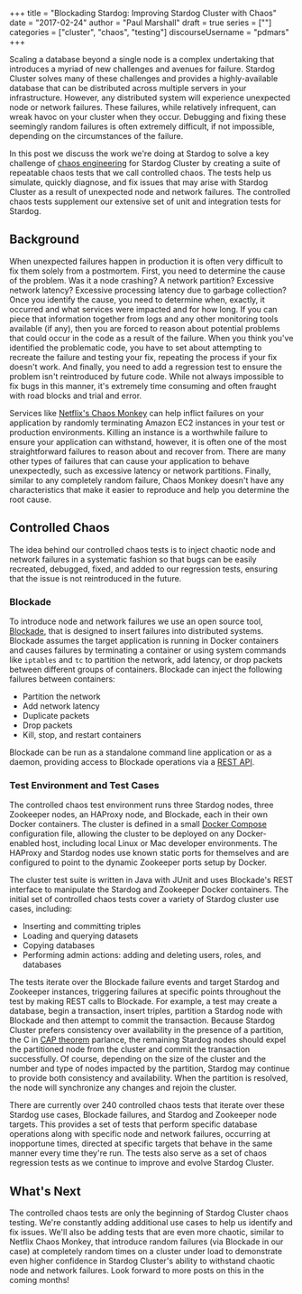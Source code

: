 +++
title = "Blockading Stardog: Improving Stardog Cluster with Chaos"
date = "2017-02-24"
author = "Paul Marshall"
draft = true
series = [""]
categories = ["cluster", "chaos", "testing"]
discourseUsername = "pdmars"
+++

Scaling a database beyond a single node is a complex undertaking that introduces
a myriad of new challenges and avenues for failure. Stardog Cluster
solves many of these challenges and provides a highly-available
database that can be distributed across multiple servers in your infrastructure.
However, any distributed system will experience unexpected node or network
failures. These failures, while relatively infrequent, can wreak havoc on your
cluster when they occur. Debugging and fixing these seemingly random
failures is often extremely difficult, if not impossible, depending on the
circumstances of the failure.

In this post we discuss the work we're doing at Stardog to solve a key challenge of
[chaos engineering](http://techblog.netflix.com/2014/09/introducing-chaos-engineering.html)
for Stardog Cluster by creating a suite of repeatable chaos tests that we call
controlled chaos. The tests help us simulate, quickly diagnose, and fix issues
that may arise with Stardog Cluster as a result of unexpected node and network
failures. The controlled chaos tests supplement our extensive set of unit and
integration tests for Stardog.

## Background

When unexpected failures happen in production it is often very difficult to fix
them solely from a postmortem. First, you need to determine the cause of the
problem. Was it a node crashing? A network partition? Excessive network latency?
Excessive processing latency due to garbage collection? Once you
identify the cause, you need to determine when, exactly, it
occurred and what services were impacted and for how long. If you can piece
that information together from logs and any other monitoring tools available
(if any), then you are forced to reason about potential problems that could
occur in the code as a result of the failure.
When you think you've identified the problematic code, you have to
set about attempting to recreate the failure and testing your fix, repeating
the process if your fix doesn't work. And finally, you need to add a regression
test to ensure the problem isn't reintroduced by future code.
While not always impossible to fix bugs in this manner, it's extremely
time consuming and often fraught with road blocks and trial and error.

Services like [Netflix's Chaos Monkey](https://github.com/Netflix/SimianArmy/wiki/Chaos-Monkey)
can help inflict failures on your application by randomly terminating Amazon
EC2 instances in your test or production environments. Killing an instance is a
worthwhile failure to ensure your application can withstand, however, it is
often one of the most straightforward failures to reason about and
recover from. There are many other types of failures that can cause your
application to behave unexpectedly, such as excessive latency or network
partitions. Finally, similar to any completely random failure, Chaos Monkey
doesn't have any characteristics that make it easier to reproduce and help you
determine the root cause.

## Controlled Chaos

The idea behind our controlled chaos tests is to inject chaotic node and
network failures in a systematic fashion so that bugs can be easily recreated,
debugged, fixed, and added to our regression tests, ensuring that the issue is
not reintroduced in the future.

### Blockade

To introduce node and network failures we use an open source tool,
[Blockade](https://github.com/worstcase/blockade), that is designed to insert
failures into distributed systems. Blockade assumes the
target application is running in Docker containers and causes failures by
terminating a container or using system commands like `iptables` and `tc`
to partition the network, add latency, or drop packets between different
groups of containers. Blockade can inject the following failures between
containers:

- Partition the network
- Add network latency
- Duplicate packets
- Drop packets
- Kill, stop, and restart containers

Blockade can be run as a standalone command line application or as a daemon,
providing access to Blockade operations via a
[REST API](http://blockade.readthedocs.io/en/latest/rest.html).

### Test Environment and Test Cases

The controlled chaos test environment runs three Stardog nodes, three Zookeeper
nodes, an HAProxy node, and Blockade, each in their own Docker containers. The
cluster is defined in a small [Docker Compose](https://docs.docker.com/compose/)
configuration file, allowing the cluster to be deployed on any Docker-enabled
host, including local Linux or Mac developer environments. The HAProxy and
Stardog nodes use known static ports for themselves and are configured to point
to the dynamic Zookeeper ports setup by Docker.

The cluster test suite is written in Java with JUnit and uses Blockade's REST
interface to manipulate the Stardog and Zookeeper Docker containers.
The initial set of controlled chaos tests cover a variety of Stardog
cluster use cases, including:

- Inserting and committing triples
- Loading and querying datasets
- Copying databases
- Performing admin actions: adding and deleting users, roles, and databases

The tests iterate over the Blockade failure events and target Stardog and
Zookeeper instances, triggering failures at specific points throughout the test
by making REST calls to Blockade. For example, a test may create a database,
begin a transaction, insert triples, partition a Stardog node with Blockade and
then attempt to commit the transaction. Because Stardog Cluster prefers
consistency over availability in the presence of a partition, the C in
[CAP theorem](https://www.infoq.com/articles/cap-twelve-years-later-how-the-rules-have-changed)
parlance, the remaining Stardog nodes should expel the partitioned node from
the cluster and commit the transaction successfully. Of course, depending on the
size of the cluster and the number and type of nodes impacted by the partition,
Stardog may continue to provide both consistency and availability. When the
partition is resolved, the node will synchronize any changes and rejoin
the cluster.

There are currently over 240 controlled chaos tests that iterate over these
Stardog use cases, Blockade failures, and Stardog and Zookeeper node targets.
This provides a set of tests that perform specific database operations along with
specific node and network failures, occurring at inopportune times, directed
at specific targets that behave in the same manner every time they're run. The
tests also serve as a set of chaos regression tests as we continue to improve
and evolve Stardog Cluster.

## What's Next

The controlled chaos tests are only the beginning of Stardog Cluster chaos
testing. We're constantly adding additional use cases to help us identify
and fix issues. We'll also be adding tests that are even more chaotic, similar to
Netflix Chaos Monkey, that introduce random failures (via Blockade in our case)
at completely random times on a cluster under load to demonstrate even higher
confidence in Stardog Cluster's ability to withstand chaotic node and network
failures. Look forward to more posts on this in the coming months!
